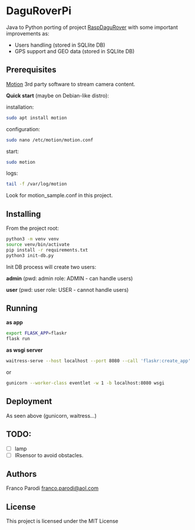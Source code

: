 # DaguRoverPi

Java to Python porting of project [RaspDaguRover](https://github.com/francoparodi/RaspiDaguRover) with some important improvements as:
* Users handling (stored in SQLlite DB)
* GPS support and GEO data (stored in SQLlite DB)


## Prerequisites
[Motion](https://motion-project.github.io/) 3rd party software to stream camera content. 

**Quick start** (maybe on Debian-like distro):

installation:
```sh
sudo apt install motion
```

configuration:
```sh
sudo nano /etc/motion/motion.conf
```

start:
```sh
sudo motion
```

logs:
```sh
tail -f /var/log/motion
```

Look for motion_sample.conf in this project.

## Installing

From the project root:
```sh
python3 -m venv venv
source venv/bin/activate
pip install -r requirements.txt
python3 init-db.py
```
Init DB process will create two users:

**admin** (pwd: admin role: ADMIN - can handle users)

**user** (pwd: user role: USER - cannot handle users)

## Running

__as app__

```sh
export FLASK_APP=flaskr
flask run
```

__as wsgi server__

```sh
waitress-serve --host localhost --port 8080 --call 'flaskr:create_app'
```
or
```sh
gunicorn --worker-class eventlet -w 1 -b localhost:8080 wsgi
```

## Deployment

As seen above (gunicorn, waitress...)

## TODO:
* [ ] lamp
* [ ] IRsensor to avoid obstacles.

## Authors 

Franco Parodi <franco.parodi@aol.com>

## License

This project is licensed under the MIT License